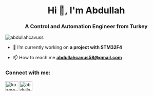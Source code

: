 <h1 align="center">Hi 👋, I'm Abdullah</h1>
<h3 align="center">A Control and Automation Engineer from Turkey</h3>

<p align="left"> <img src="https://komarev.com/ghpvc/?username=abdullahcavuss" alt="abdullahcavuss" /> </p>

- 🔭 I’m currently working on **a project with STM32F4**

- 📫 How to reach me **abdullahcavus58@gmail.com**

<p align="left">
<h3 align="left">Connect with me:</h3>
<a href="https://stackoverflow.com/users/12307278/kozmoonot" target="blank"><img align="center" src="https://cdn.jsdelivr.net/npm/simple-icons@3.0.1/icons/stackoverflow.svg" alt="kozmonott" height="30" width="40" /></a>
<a href="https://instagram.com/abdullahcavusss" target="blank"><img align="center" src="https://cdn.jsdelivr.net/npm/simple-icons@3.0.1/icons/instagram.svg" alt="abdullahcavusss" height="30" width="40" /></a>
</p>


